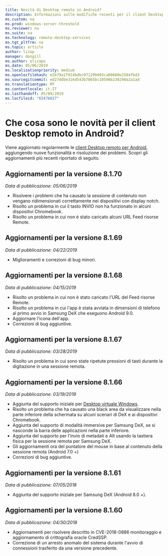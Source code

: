 ```yaml
---
title: Novità di Desktop remoto in Android?
description: Informazioni sulle modifiche recenti per il client Desktop remoto per Android
ms.custom: na
ms.prod: windows-server-threshold
ms.reviewer: na
ms.suite: na
ms.technology: remote-desktop-services
ms.tgt_pltfrm: na
ms.topic: article
author: lizap
manager: dongill
ms.author: elizapo
ms.date: 05/06/2019
ms.localizationpriority: medium
ms.openlocfilehash: e2b79a1f914bdbc971299493ca00680e2504fbd3
ms.sourcegitcommit: ed27ddbe316d543b7865bc10590b238290a2a1ad
ms.translationtype: MT
ms.contentlocale: it-IT
ms.lasthandoff: 05/09/2019
ms.locfileid: "65476027"
---
```

# <a name="whats-new-for-the-remote-desktop-client-on-android"></a>Che cosa sono le novità per il client Desktop remoto in Android?

Viene aggiornato regolarmente le [client Desktop remoto per Android](remote-desktop-android.md), aggiungendo nuove funzionalità e risoluzione dei problemi. Scopri gli aggiornamenti più recenti riportato di seguito.

## <a name="updates-for-version-8170"></a>Aggiornamenti per la versione 8.1.70

*Data di pubblicazione: 05/06/2019*

- Risolvere i problemi che ha causato la sessione di contenuto non vengano ridimensionati correttamente nei dispositivi con display notch.
- Risolto un problema in cui il tasto INVIO non ha funzionato in alcuni dispositivi Chromebook.
- Risolto un problema in cui non è stato caricato alcuni URL Feed risorse Remote.

## <a name="updates-for-version-8169"></a>Aggiornamenti per la versione 8.1.69

*Data di pubblicazione: 04/22/2019*

- Miglioramenti e correzioni di bug minori.

## <a name="updates-for-version-8168"></a>Aggiornamenti per la versione 8.1.68

*Data di pubblicazione: 04/15/2019*

- Risolto un problema in cui non è stato caricato l'URL del Feed risorse Remote.
- Risolto un problema in cui l'app è stata avviata in dimensioni di telefono al primo avvio in Samsung DeX che eseguono Android 9.0.
- Aggiornare l'icona dell'app.
- Correzioni di bug aggiuntive.

## <a name="updates-for-version-8167"></a>Aggiornamenti per la versione 8.1.67

*Data di pubblicazione: 03/28/2019*

- Risolto un problema in cui sono state ripetute pressioni di tasti durante la digitazione in una sessione remota.

## <a name="updates-for-version-8166"></a>Aggiornamenti per la versione 8.1.66

*Data di pubblicazione: 03/19/2019*

- Aggiunta del supporto iniziale per [Desktop virtuale Windows](https://aka.ms/wvd).
- Risolto un problema che ha causato una black area da visualizzare nella parte inferiore della schermata su alcuni scenari di DeX e ai dispositivi Chromebook.
- Aggiunta del supporto di modalità immersive per Samsung DeX, se si nasconde la barra delle applicazioni nella parte inferiore.
- Aggiunta del supporto per l'invio di metadati e Alt usando la tastiera fisica per la sessione remota per Samsung DeX.
- Gli aggiornamenti ora del puntatore del mouse in base al contenuto della sessione remota (Android 7.0 +)
- Correzioni di bug aggiuntive.

## <a name="updates-for-version-8161"></a>Aggiornamenti per la versione 8.1.61

*Data di pubblicazione: 07/05/2018*

- Aggiunta del supporto iniziale per Samsung DeX (Android 8.0 +).

## <a name="updates-for-version-8160"></a>Aggiornamenti per la versione 8.1.60

*Data di pubblicazione: 04/30/2018*

- Aggiornamenti per risolvere descritto in CVE-2018-0886 monitoraggio e aggiornamento di crittografia oracle CredSSP.
- Correzione di un arresto anomalo del sistema durante l'avvio di connessioni trasferito da una versione precedente.
